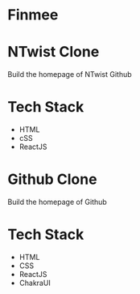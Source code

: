 # Finmee
# NTwist Clone
Build the homepage of NTwist Github 
# Tech Stack
* HTML
* cSS
* ReactJS 
# Github Clone

Build the homepage of Github
# Tech Stack
* HTML
* CSS
* ReactJS
* ChakraUI


